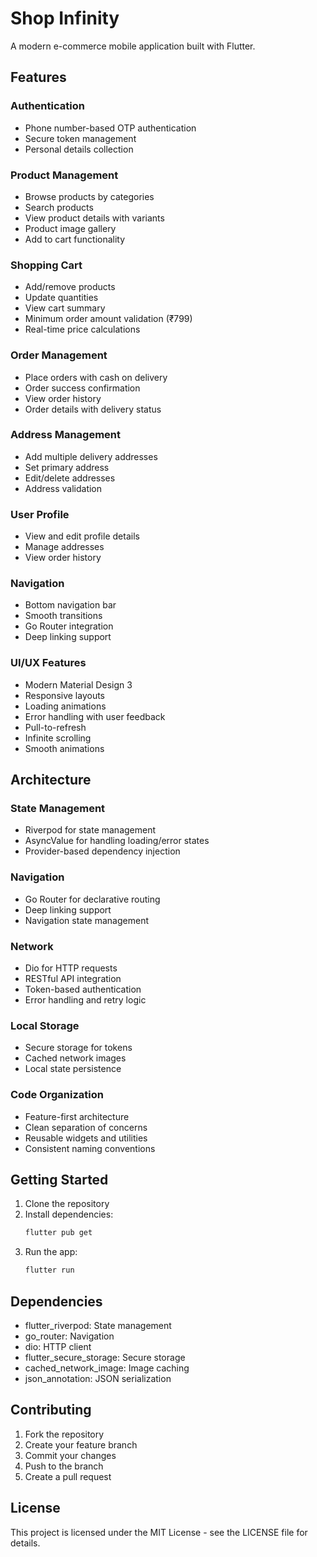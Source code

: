 # Shop Infinity

A modern e-commerce mobile application built with Flutter.

## Features

### Authentication
- Phone number-based OTP authentication
- Secure token management
- Personal details collection

### Product Management
- Browse products by categories
- Search products
- View product details with variants
- Product image gallery
- Add to cart functionality

### Shopping Cart
- Add/remove products
- Update quantities
- View cart summary
- Minimum order amount validation (₹799)
- Real-time price calculations

### Order Management
- Place orders with cash on delivery
- Order success confirmation
- View order history
- Order details with delivery status

### Address Management
- Add multiple delivery addresses
- Set primary address
- Edit/delete addresses
- Address validation

### User Profile
- View and edit profile details
- Manage addresses
- View order history

### Navigation
- Bottom navigation bar
- Smooth transitions
- Go Router integration
- Deep linking support

### UI/UX Features
- Modern Material Design 3
- Responsive layouts
- Loading animations
- Error handling with user feedback
- Pull-to-refresh
- Infinite scrolling
- Smooth animations

## Architecture

### State Management
- Riverpod for state management
- AsyncValue for handling loading/error states
- Provider-based dependency injection

### Navigation
- Go Router for declarative routing
- Deep linking support
- Navigation state management

### Network
- Dio for HTTP requests
- RESTful API integration
- Token-based authentication
- Error handling and retry logic

### Local Storage
- Secure storage for tokens
- Cached network images
- Local state persistence

### Code Organization
- Feature-first architecture
- Clean separation of concerns
- Reusable widgets and utilities
- Consistent naming conventions

## Getting Started

1. Clone the repository
2. Install dependencies:
   ```bash
   flutter pub get
   ```
3. Run the app:
   ```bash
   flutter run
   ```

## Dependencies

- flutter_riverpod: State management
- go_router: Navigation
- dio: HTTP client
- flutter_secure_storage: Secure storage
- cached_network_image: Image caching
- json_annotation: JSON serialization

## Contributing

1. Fork the repository
2. Create your feature branch
3. Commit your changes
4. Push to the branch
5. Create a pull request

## License

This project is licensed under the MIT License - see the LICENSE file for details.
